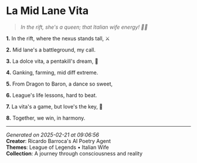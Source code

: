 # La Mid Lane Vita

> *In the rift, she's a queen; that Italian wife energy! 👑💕*

**1.** In the rift, where the nexus stands tall, ⚔️


**2.** Mid lane's a battleground, my call.


**3.** La dolce vita, a pentakill's dream, 💝


**4.** Ganking, farming, mid diff extreme.


**5.** From Dragon to Baron, a dance so sweet,


**6.** League's life lessons, hard to beat.


**7.** La vita's a game, but love's the key, 🥰


**8.** Together, we win, in harmony.



---

*Generated on 2025-02-21 at 09:06:56*  
**Creator**: Ricardo Barroca's AI Poetry Agent  
**Themes**: League of Legends • Italian Wife  
**Collection**: A journey through consciousness and reality